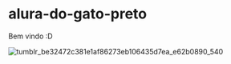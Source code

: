 # alura-do-gato-preto
Bem vindo :D






![tumblr_be32472c381e1af86273eb106435d7ea_e62b0890_540](https://github.com/Murillo-R-S/alura-do-gato-preto/assets/167333360/3b04ea10-bed3-41c8-bd58-3e35aa98d2ec)

